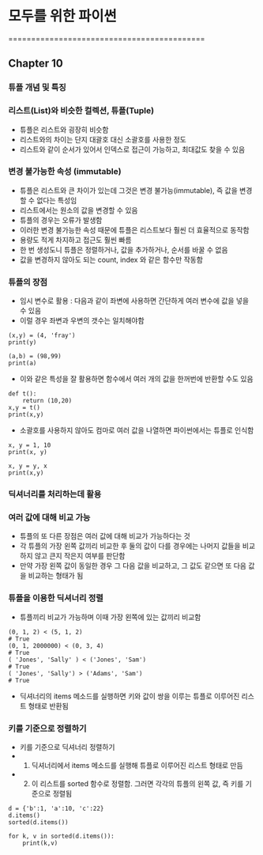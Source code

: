 # 모두를 위한 파이썬

===========================================

## Chapter 10


### 튜플 개념 및 특징

### 리스트(List)와 비슷한 컬렉션, 튜플(Tuple)
- 튜플은 리스트와 굉장히 비슷함
- 리스트와의 차이는 단지 대괄호 대신 소괄호를 사용한 정도
- 리스트와 같이 순서가 있어서 인덱스로 접근이 가능하고, 최대값도 찾을 수 있음


### 변경 불가능한 속성 (immutable)
- 튜플은 리스트와 큰 차이가 있는데 그것은 변경 불가능(immutable), 즉 값을 변경할 수 없다는 특성임
- 리스트에서는 원소의 값을 변경할 수 있음
- 튜플의 경우는 오류가 발생함
- 이러한 변경 불가능한 속성 때문에 튜플은 리스트보다 훨씬 더 효율적으로 동작함
- 용량도 적게 차지하고 접근도 훨씬 빠름
- 한 번 생성도니 튜플은 정렬하거나, 값을 추가하거나, 순서를 바꿀 수 없음
- 값을 변경하지 않아도 되는 count, index 와 같은 함수만 작동함


### 튜플의 장점
- 임시 변수로 활용 : 다음과 같이 좌변에 사용하면 간단하게 여러 변수에 값을 넣을 수 있음
- 이럴 경우 좌변과 우변의 갯수는 일치해야함

```
(x,y) = (4, 'fray')
print(y)

(a,b) = (98,99)
print(a)
```

- 이와 같은 특성을 잘 활용하면 함수에서 여러 개의 값을 한꺼번에 반환할 수도 있음
```
def t():
    return (10,20)
x,y = t()
print(x,y)
```

- 소괄호를 사용하지 않아도 컴마로 여러 값을 나열하면 파이썬에서는 튜플로 인식함
```
x, y = 1, 10
print(x, y)

x, y = y, x
print(x,y)
```


### 딕셔너리를 처리하는데 활용


### 여러 값에 대해 비교 가능
- 튜플의 또 다른 장점은 여러 값에 대해 비교가 가능하다는 것
- 각 튜플의 가장 왼쪽 값끼리 비교한 후 둘의 값이 다를 경우에는 나머지 값들을 비교하지 않고 큰지 작은지 여부를 판단함
- 만약 가장 왼쪽 값이 동일한 경우 그 다음 값을 비교하고, 그 값도 같으면 또 다음 값을 비교하는 형태가 됨



### 튜플을 이용한 딕셔너리 정렬
- 튜플끼리 비교가 가능하며 이때 가장 왼쪽에 있는 값끼리 비교함

```
(0, 1, 2) < (5, 1, 2)
# True
(0, 1, 2000000) < (0, 3, 4)
# True
( 'Jones', 'Sally' ) < ('Jones', 'Sam')
# True
( 'Jones', 'Sally') > ('Adams', 'Sam')
# True

```

- 딕셔너리의 items 메소드를 실행하면 키와 값이 쌍을 이루는 튜플로 이루어진 리스트 형태로 반환됨


### 키를 기준으로 정렬하기
- 키를 기준으로 딕셔너리 정렬하기
- 1. 딕셔너리에서 items 메소드를 실행해 튜플로 이루어진 리스트 형태로 만듬
- 2. 이 리스트를 sorted 함수로 정렬함. 그러면 각각의 튜플의 왼쪽 값, 즉 키를 기준으로 정렬됨

```
d = {'b':1, 'a':10, 'c':22}
d.items()
sorted(d.items())

for k, v in sorted(d.items()):
    print(k,v)
```